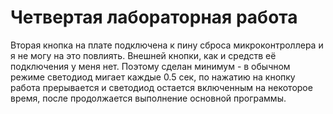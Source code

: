 # Четвертая лабораторная работа
Вторая кнопка на плате подключена к пину сброса микроконтроллера и я не могу на это повлиять.
Внешней кнопки, как и средств её подключения у меня нет.
Поэтому сделан минимум - в обычном режиме светодиод мигает каждые 0.5 сек, по нажатию на кнопку работа прерывается и светодиод остается включенным на некоторое время, после продолжается выполнение основной программы.
